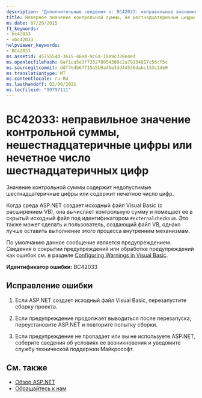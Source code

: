```yaml
---
description: 'Дополнительные сведения о: BC42033: неправильное значение контрольной суммы, нешестнадцатеричные цифры или нечетное число шестнадцатеричных цифр'
title: Неверное значение контрольной суммы, не шестнадцатеричные цифры или нечетное число шестнадцатеричных цифр
ms.date: 07/20/2015
f1_keywords:
- bc42033
- vbc42033
helpviewer_keywords:
- BC42033
ms.assetid: 4575554d-3615-46e4-9c6a-18e9c338e4ed
ms.openlocfilehash: 8af1ca5e3f733278054300c2a79134817c56cf5c
ms.sourcegitcommit: ddf7edb67715a5b9a45e3dd44536dabc153c1de0
ms.translationtype: MT
ms.contentlocale: ru-RU
ms.lasthandoff: 02/06/2021
ms.locfileid: "99797111"
---
```

# <a name="bc42033-bad-checksum-value-non-hex-digits-or-odd-number-of-hex-digits"></a>BC42033: неправильное значение контрольной суммы, нешестнадцатеричные цифры или нечетное число шестнадцатеричных цифр

Значение контрольной суммы содержит недопустимые шестнадцатеричные цифры или содержит нечетное число цифр.

 Когда среда ASP.NET создает исходный файл Visual Basic (с расширением VB), она вычисляет контрольную сумму и помещает ее в скрытый исходный файл под идентификатором `#externalchecksum`. Это также может сделать и пользователь, создающий файл VB, однако лучше оставить выполнение этого процесса внутренним механизмам.

 По умолчанию данное сообщение является предупреждением. Сведения о сокрытии предупреждений или обработке предупреждений как ошибок см. в разделе [Configuring Warnings in Visual Basic](/visualstudio/ide/configuring-warnings-in-visual-basic).

 **Идентификатор ошибки:** BC42033

## <a name="to-correct-this-error"></a>Исправление ошибки

1. Если ASP.NET создает исходный файл Visual Basic, перезапустите сборку проекта.

2. Если предупреждение продолжает выводиться после перезапуска, переустановите ASP.NET и повторите попытку сборки.

3. Если предупреждение не пропадает или вы не используете ASP.NET, соберите сведения об условиях ее возникновения и уведомите службу технической поддержки Майкрософт.

## <a name="see-also"></a>См. также

- [Обзор ASP.NET](/aspnet/overview)
- [Обращайтесь к нам](/visualstudio/ide/feedback-options)
